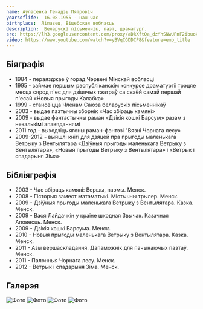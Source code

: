 ```yaml
---
name: Аўласенка Генадзь Пятровіч
yearsoflife:  16.08.1955 - наш час
birthplace:  Ліпавец, Віцебская вобласць
description:  Беларускі пісьменнік, паэт, драматург.
src: https://lh3.googleusercontent.com/proxy/aDkXftQa_dzYhSNwUPnF2ibuoXxwHBspd_FqvCRzmubaZ1M_o37QtuDvzrXLbMHt_ZS8glezKSp25nsXrvGxuhqzjKw-hFDdTbhLpYas20bw7KVInM-yoZx-lwEHW-w
video: https://www.youtube.com/watch?v=yBVqCGDDCP8&feature=emb_title
---
```


## Біяграфія
* 1984 - пераязджае ў горад Чэрвені Мінскай вобласці
* 1995 - займае першым рэспубліканскім конкурсе драматургіі трэцяе месца сярод п'ес для дзіцячых тэатраў са сваёй самай першай п'есай «Новыя прыгоды Калабка»
* 1999 - становіцца Членам Саюза беларускіх пісьменнікаў
* 2003 - выдае паэтычны зборнік «Час збіраць камяні»
* 2009 - выдае фантастычны раман «Дзікія кошкі Барсум» разам з некалькімі апавяданнямі
* 2011 год - выходзіць ягоны раман-фэнтэзі "Вязні Чорнага лесу»
* 2009-2012 - выйшлі кнігі для дзяцей пра прыгоды маленькага Ветрыку з Вентылятара «Дзіўныя прыгоды маленькага Ветрыку з Вентылятара», «Новыя прыгоды Ветрыку з Вентылятара» і «Ветрык і спадарыня Зіма»

## Бібліяграфія
* 2003 - Час збіраць камяні: Вершы, паэмы. Менск.
* 2008 - Гісторыя замест матэматыкі. Містычны трылер. Менск. 
* 2009 - Дзіўныя прыгоды маленькага Ветрыку з Вентылятара. Казка. Менск.
* 2009 - Вася Лайдачкін у краіне шкодная Звычак. Казачная Аповесць. Менск. 
* 2009 - Дзікія кошкі Барсума. Менск.
* 2010 - Новыя прыгоды маленькага Ветрыку з Вентылятара. Казка. Менск. 
* 2011 - Азы вершаскладання. Дапаможнік для пачынаючых паэтаў. Менск.
* 2011 - Палонныя Чорнага лесу. Менск.
* 2012 - Ветрык і спадарыня Зіма. Менск.



## Галерэя
![Фото](https://encrypted-tbn0.gstatic.com/images?q=tbn%3AANd9GcRcBne-1No-pDqXBzgpEZA9cbZylKwAd7qQ1I3wXwh5U3xS37zh )
![Фото](https://lh3.googleusercontent.com/proxy/bBtNPnjfI85-tzHu8f5dsg7BbKbgYRfyvp870oXXfDNeS_JUJVYo3jn2QcG_FgdqYeKAWLrfqC8JHd8K8xRFAuq59C0QGoHhWkGarBFkX_ZV7rP1UlKwI9EWwTM6iZuV)
![Фото](https://encrypted-tbn0.gstatic.com/images?q=tbn%3AANd9GcQxMYx6Ruo8BpJ9xYSgelkqlvjVebMcESvaIs3u6GaQl79hOCEM )
![Фото](https://encrypted-tbn0.gstatic.com/images?q=tbn%3AANd9GcQYD6siDxLP43CJaBSzcsXhjpVKmW_ln16-k3bJkqNiN9C4ktrr )


